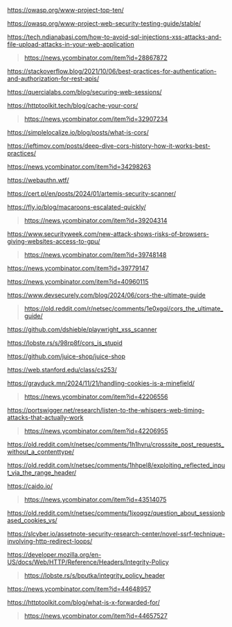 https://owasp.org/www-project-top-ten/

https://owasp.org/www-project-web-security-testing-guide/stable/

https://tech.ndianabasi.com/how-to-avoid-sql-injections-xss-attacks-and-file-upload-attacks-in-your-web-application
> https://news.ycombinator.com/item?id=28867872

https://stackoverflow.blog/2021/10/06/best-practices-for-authentication-and-authorization-for-rest-apis/

https://quercialabs.com/blog/securing-web-sessions/

https://httptoolkit.tech/blog/cache-your-cors/
> https://news.ycombinator.com/item?id=32907234

https://simplelocalize.io/blog/posts/what-is-cors/

https://ieftimov.com/posts/deep-dive-cors-history-how-it-works-best-practices/

https://news.ycombinator.com/item?id=34298263

https://webauthn.wtf/

https://cert.pl/en/posts/2024/01/artemis-security-scanner/

https://fly.io/blog/macaroons-escalated-quickly/
> https://news.ycombinator.com/item?id=39204314

https://www.securityweek.com/new-attack-shows-risks-of-browsers-giving-websites-access-to-gpu/
> https://news.ycombinator.com/item?id=39748148

https://news.ycombinator.com/item?id=39779147

https://news.ycombinator.com/item?id=40960115

https://www.devsecurely.com/blog/2024/06/cors-the-ultimate-guide
> https://old.reddit.com/r/netsec/comments/1e0xgqi/cors_the_ultimate_guide/

https://github.com/dshieble/playwright_xss_scanner

https://lobste.rs/s/98rp8f/cors_is_stupid

https://github.com/juice-shop/juice-shop

https://web.stanford.edu/class/cs253/

https://grayduck.mn/2024/11/21/handling-cookies-is-a-minefield/
> https://news.ycombinator.com/item?id=42206556

https://portswigger.net/research/listen-to-the-whispers-web-timing-attacks-that-actually-work
> https://news.ycombinator.com/item?id=42206955

https://old.reddit.com/r/netsec/comments/1h1hvru/crosssite_post_requests_without_a_contenttype/

https://old.reddit.com/r/netsec/comments/1hhpel8/exploiting_reflected_input_via_the_range_header/

https://caido.io/
> https://news.ycombinator.com/item?id=43514075

https://old.reddit.com/r/netsec/comments/1jxoqgz/question_about_sessionbased_cookies_vs/

https://slcyber.io/assetnote-security-research-center/novel-ssrf-technique-involving-http-redirect-loops/

https://developer.mozilla.org/en-US/docs/Web/HTTP/Reference/Headers/Integrity-Policy
> https://lobste.rs/s/bputka/integrity_policy_header

https://news.ycombinator.com/item?id=44648957

https://httptoolkit.com/blog/what-is-x-forwarded-for/
> https://news.ycombinator.com/item?id=44657527